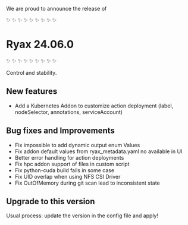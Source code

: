 We are proud to announce the release of

​✨​ ​✨​ ​✨​ ​✨​ ​✨​ ​✨​ ​✨​ ​✨​ ​✨​
# Ryax 24.06.0
​✨​ ​✨​ ​✨​ ​✨​ ​✨​ ​✨​ ​✨​ ​✨​ ​✨​

Control and stability.

## New features

- Add a Kubernetes Addon to customize action deployment (label, nodeSelector, annotations, serviceAccount)

## Bug fixes and Improvements

- Fix impossible to add dynamic output enum Values
- Fix addon default values from ryax_metadata.yaml no available in UI
- Better error handling for action deployments
- Fix hpc addon support of files in custom script
- Fix python-cuda build fails in some case
- Fix UID overlap when using NFS CSI Driver
- Fix OutOfMemory during git scan lead to inconsistent state

## Upgrade to this version

Usual process: update the version in the config file and apply!
